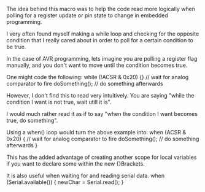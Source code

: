
The idea behind this macro was to help the code read more logically when polling for a register update or pin state to change in embedded programming. 

I very often found myself making a while loop and checking for the opposite condition that I really cared about in order to poll for a certain condition to be true. 

In the case of AVR programming, lets imagine you are polling a register flag manually, and you don't want to move until the condition becomes true.   

One might code the following: 
  while (!ACSR & 0x20) {}  // wait for analog comparator to fire
  doSomething();           // do something afterwards

However, I don't find this to read very intuitively. You are saying "while the condition I want is not true, wait utill it is".
  
I would much rather read it as if to say "when the condition I want becomes true, do something".

Using a when() loop would turn the above example into: 
  when (ACSR & 0x20) {  // wait for analog comparator to fire
    doSomething();      // do something afterwards
  }

This has the added advantage of creating another scope for local variables if you want to declare some within the new {}Brackets. 

It is also useful when waiting for and reading serial data.
  when (Serial.available()) {
    newChar = Serial.read();
  } 
